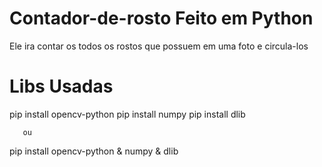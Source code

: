 # Contador-de-rosto Feito em Python 

Ele ira contar os todos os rostos que possuem em uma foto e circula-los

# Libs Usadas

pip install opencv-python
pip install numpy 
pip install dlib 

       ou

pip install opencv-python & numpy & dlib
